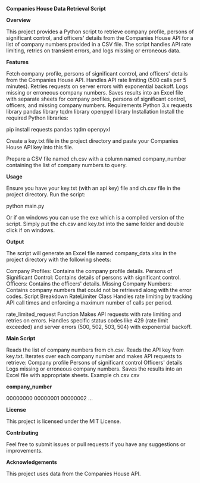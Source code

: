 **Companies House Data Retrieval Script**

**Overview**

This project provides a Python script to retrieve company profile, persons of significant control, and officers' details from the Companies House API for a list of company numbers provided in a CSV file. The script handles API rate limiting, retries on transient errors, and logs missing or erroneous data.

**Features**

Fetch company profile, persons of significant control, and officers' details from the Companies House API.
Handles API rate limiting (500 calls per 5 minutes).
Retries requests on server errors with exponential backoff.
Logs missing or erroneous company numbers.
Saves results into an Excel file with separate sheets for company profiles, persons of significant control, officers, and missing company numbers.
Requirements
Python 3.x
requests library
pandas library
tqdm library
openpyxl library
Installation
Install the required Python libraries:

pip install requests pandas tqdm openpyxl

Create a key.txt file in the project directory and paste your Companies House API key into this file.

Prepare a CSV file named ch.csv with a column named company_number containing the list of company numbers to query.

**Usage**

Ensure you have your key.txt (with an api key) file and ch.csv file in the project directory.
Run the script:

python main.py

Or if on windows you can use the exe which is a compiled version of the script. Simply put the ch.csv and key.txt into the same folder and double click if on windows.

**Output**

The script will generate an Excel file named company_data.xlsx in the project directory with the following sheets:

Company Profiles: Contains the company profile details.
Persons of Significant Control: Contains details of persons with significant control.
Officers: Contains the officers' details.
Missing Company Numbers: Contains company numbers that could not be retrieved along with the error codes.
Script Breakdown
RateLimiter Class
Handles rate limiting by tracking API call times and enforcing a maximum number of calls per period.

rate_limited_request Function
Makes API requests with rate limiting and retries on errors. Handles specific status codes like 429 (rate limit exceeded) and server errors (500, 502, 503, 504) with exponential backoff.

**Main Script**

Reads the list of company numbers from ch.csv.
Reads the API key from key.txt.
Iterates over each company number and makes API requests to retrieve:
Company profile
Persons of significant control
Officers' details
Logs missing or erroneous company numbers.
Saves the results into an Excel file with appropriate sheets.
Example ch.csv
csv

**company_number**

00000000
00000001
00000002
...


**License**

This project is licensed under the MIT License.

**Contributing**

Feel free to submit issues or pull requests if you have any suggestions or improvements.

**Acknowledgements**

This project uses data from the Companies House API.

